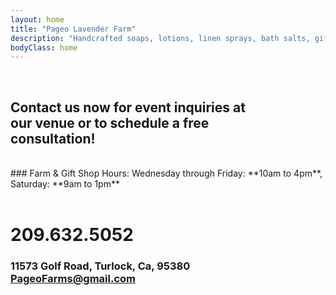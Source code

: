 ```yaml
---
layout: home
title: "Pageo Lavender Farm"
description: "Handcrafted soaps, lotions, linen sprays, bath salts, gift boxes, baskets and other unique items."
bodyClass: home
---
```

<br>

## Contact us now for event inquiries at<br>our venue or to schedule a free<br>consultation!

<br>
### Farm & Gift Shop Hours:
Wednesday through Friday: **10am to 4pm**, Saturday: **9am to 1pm**
<br><br>

# 209.632.5052
 
### 11573 Golf Road, Turlock, Ca, 95380<br>PageoFarms@gmail.com

## <br>
